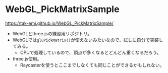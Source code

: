 # WebGL_PickMatrixSample

https://tak-emi.github.io/WebGL_PickMatrixSample/

- WebGLとthree.jsの練習用リポジトリ。
- WebGLでは`gluPickMatrix()`が使えないみたいなので、試しに自分で実装してみる。
  - CPUで処理しているので、頂点が多くなるとどんどん重くなるだろう。
- three.js使用。
  - Raycasterを使うとここまでしなくても同じことができるかもしれない。


